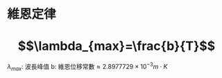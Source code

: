# 維恩定律
# $$\lambda_{max}=\frac{b}{T}$$
$\lambda_{max}$: 波長峰值
b: 維恩位移常數$\approx2.8977729\times 10^{-3} m\cdot K$